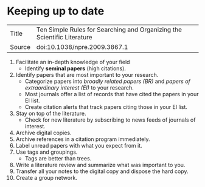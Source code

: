 # Keeping up to date

<table>
<tr>
    <td>Title</td>
    <td>Ten Simple Rules for Searching and Organizing the Scientific Literature</td>
</tr>
<tr>
    <td>Source</td>
    <td>doi:10.1038/npre.2009.3867.1</td>
</tr>
</table>

1. Facilitate an in-depth knowledge of your field
    * Identify **seminal papers** (high citations).
2. Identify papers that are most important to your research.
    * Categorize papers into _broadly related papers (BR)_ and _papers of extraordinary interest (EI)_ to your research.
    * Most journals offer a list of records that have cited the papers in your EI list.
    * Create citation alerts that track papers citing those in your EI list.
3. Stay on top of the literature.
    * Check for new literature by subscribing to news feeds of journals of interest.
4. Archive digital copies.
5. Archive references in a citation program immediately.
6. Label unread papers with what you expect from it.
7. Use tags and groupings.
    * Tags are better than trees.
8. Write a literature review and summarize what was important to you.
9. Transfer all your notes to the digital copy and dispose the hard copy.
10. Create a group network.